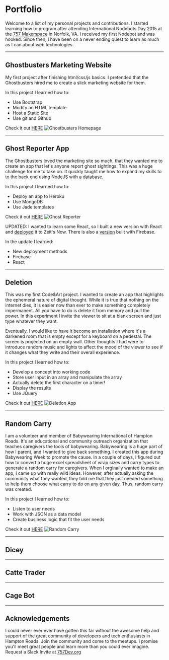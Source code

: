 # Portfolio
Welcome to a list of my personal projects and contributions. I started learning how to program after attending International Nodebots Day 2015 at the [757 Makerspace](http://757makerspace.com) in Norfolk, VA. I received my first Nodebot and was hooked. Since then, I have been on a never ending quest to learn as much as I can about web technologies. 

---
## Ghostbusters Marketing Website
My first project after finishing html/css/js basics. I pretended that the Ghostbusters hired me to create a slick marketing website for them. 

In this project I learned how to: 
* Use Bootstrap
* Modify an HTML template
* Host a Static Site
* Use git and Github

Check it out [HERE](http://ghostbusters.bitballoon.com)
![Ghostbusters Homepage](http://i.imgur.com/EA1jVfs.png)

---
## Ghost Reporter App
The Ghostbusters loved the marketing site so much, that they wanted me to create an app that let's anyone report ghost sightings. This was a huge challenge for me to take on. It quickly taught me how to expand my skills to to the back end using  NodeJS with a database.

In this project I learned how to: 
* Deploy an app to Heroku
* Use MongoDB
* Use Jade templates

Check it out [HERE](http://ghostreporter.herokuapp.com)
![Ghost Reporter](http://i.imgur.com/gnS6vcp.png)

UPDATED: I wanted to learn some React, so I built a new version with React and [deployed](https://ghostreporter-react-lxuotvklmv.now.sh/) it to Zeit's Now. There is also a [version](https://ghostreact.firebaseapp.com/) built with Firebase.

In the update I learned: 
* New deployment methods
* Firebase
* React

---
## Deletion
This was my first Code&Art project. I wanted to create an app that highlights the ephemeral nature of digital thought. While it is true that nothing on the internet dies, it is easier now than ever to make something completely impermanent. All you have to do is delete it from memory and pull the power. In this experiment I invite the viewer to sit at a blank screen and just type whatever they want. 

Eventually, I would like to have it become an installation where it's a darkened room that is empty except for a keyboard on a pedestal. The screen is projected on an empty wall. Other thoughts I had were to introduce random music and lights to affect the mood of the viewer to see if it changes what they write and their overall experience.

In this project I learned how to: 
* Develop a concept into working code
* Store user input in an array and manipulate the array
* Actually delete the first character on a timer! 
* Display the results
* Use JQuery

Check it out [HERE](http://pchinjr.github.io/deletion)
![Deletion App](http://i.imgur.com/JtCxTzx.png)

---
## Random Carry
I am a volunteer and member of Babywearing International of Hampton Roads. It's an educational and community outreach organization that teaches caregivers the tools of babywearing. Babywearing is a huge part of how I parent, and I wanted to give back something. I created this app during Babywearing Week to promote the cause. In a couple of days, I figured out how to convert a huge excel spreadsheet of wrap sizes and carry types to generate a random carry for caregivers. When I orginally wanted to make an app, I came up with really wild ideas. However, after actually asking the community what they wanted, they told me that they just needed something to help them choose what carry to do on any given day. Thus, random carry was created. 

In this project I learned how to: 
* Listen to user needs
* Work with JSON as a data model 
* Create business logic that fit the user needs

Check it out [HERE](http://randomcarry.bitballoon.com)
![Random Carry](http://i.imgur.com/YPm7S7x.png)

---
## Dicey

---
## Catte Trader

---
## Cage Bot

---
## Acknowledgements
I could never ever ever have gotten this far without the awesome help and support of the great community of developers and tech enthusiasts in Hampton Roads. Join the community and come to the meetups. I promise you'll meet great people and learn more than you could ever imagine. Request a Slack Invite at [757Dev.org](http://757dev.org)

